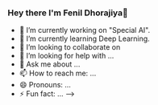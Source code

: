 ### Hey there I'm Fenil Dhorajiya👋


- 🔭 I’m currently working on "Special AI".
- 🌱 I’m currently learning Deep Learning.
- 👯 I’m looking to collaborate on 
- 🤔 I’m looking for help with ...
- 💬 Ask me about ...
- 📫 How to reach me: ...
- 😄 Pronouns: ...
- ⚡ Fun fact: ...
-->
